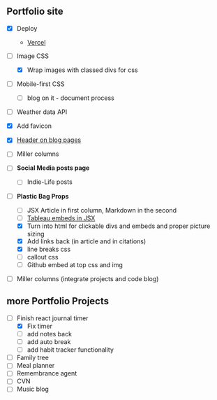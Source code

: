 ## Portfolio site
- [x] Deploy
  - [Vercel](https://portfolio-five-pink.vercel.app)
- [ ] Image CSS
  - [x] Wrap images with classed divs for css
- [ ] Mobile-first CSS
  - [ ] blog on it - document process
- [ ] Weather data API
- [x] Add favicon
- [x] [Header on blog pages](https://www.youtube.com/watch?v=pY0vWYLDDco)
- [ ] Miller columns

- [ ] **Social Media posts page** 
  - [ ] Indie-Life posts

- [ ] **Plastic Bag Props**
  - [ ] JSX Article in first column, Markdown in the second
  - [ ] [Tableau embeds in JSX](https://stackoverflow.com/questions/34424845/adding-script-tag-to-react-jsx)
  - [x] Turn into html for clickable divs and embeds and proper picture sizing
  - [x] Add links back (in article and in citations)
  - [x] line breaks css
  - [ ] callout css
  - [ ] Github embed at top css and img

- [ ] Miller columns (integrate projects and code blog)
  
## more Portfolio Projects
- [ ] Finish react journal timer
  - [x] Fix timer
  - [ ] add notes back
  - [ ] add auto break
  - [ ] add habit tracker functionality
- [ ] Family tree
- [ ] Meal planner
- [ ] Remembrance agent
- [ ] CVN
- [ ] Music blog